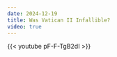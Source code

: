 ```yaml
---
date: 2024-12-19
title: Was Vatican II Infallible?
video: true
---
```



{{< youtube pF-F-TgB2dI >}}
